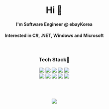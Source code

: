 

<h1 align="center">Hi 👋</h1>
<h4 align="center">I'm Software Engineer @ ebayKorea</h4>
<h4 align="center">Interested in C#, .NET, Windows and Microsoft</h4>
<br/>
<h3 align="center">Tech Stack🧐</h3>
<p align="center"> 
    <img src="https://img.shields.io/badge/-C%23-%23239120?style=flat-square&logo=C-Sharp&logoColor=white"/>
    <img src="https://img.shields.io/badge/Java-007396?style=flat-square&logo=Java&logoColor=white"/>
    <img src="https://img.shields.io/badge/Python-3766AB?style=flat-square&logo=Python&logoColor=white"/>
    <img src="https://img.shields.io/badge/-.NET-%235C2D91?style=flat-square&logo=.NET&logoColor=white"/>
    <img src="https://img.shields.io/badge/Spring-6DB33F?style=flat-square&logo=Spring&logoColor=white"/>
    <br/>
    <img src="https://img.shields.io/badge/Windows-0078D6?style=flat-square&logo=windows&logoColor=white"/>
    <img src="https://img.shields.io/badge/-Visual%20Studio-%235C2D91?style=flat-square&logo=Visual-Studio&logoColor=white"/>
    <img src="https://img.shields.io/badge/-MSSQL-%23CC2927?style=flat-square&logo=Microsoft-SQL-Server&logoColor=white"/>
    <img src="https://img.shields.io/badge/GitHub-181717?style=flat-square&logo=GitHub&logoColor=white"/>
    <img src="https://img.shields.io/badge/Jenkins-D24939?style=flat-square&logo=Jenkins&logoColor=white"/>
</p>
<br/><br/>
<p align="center">
    <img src="https://github-readme-stats.vercel.app/api?username=Hyolog&show_icons=true&theme=midnight-purple&include_all_commits=true&count_private&bg_color=DEG,0a0f0b,612b9e,380373"/>
</p>
